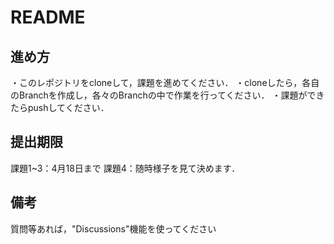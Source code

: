 # README
## 進め方
・このレポジトリをcloneして，課題を進めてください．
・cloneしたら，各自のBranchを作成し，各々のBranchの中で作業を行ってください．
・課題ができたらpushしてください．

## 提出期限
課題1~3：4月18日まで
課題4：随時様子を見て決めます．

## 備考
質問等あれば，"Discussions"機能を使ってください